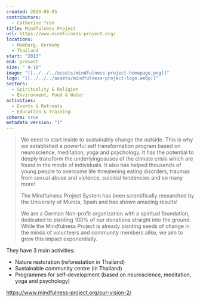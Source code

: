 ```yaml
---
created: 2024-08-05
contributors:
  - Catherine Tran
title: Mindfulness Project
url: https://www.mindfulness-project.org/
locations:
  - Hamburg, Germany
  - Thailand
start: "2013"
end: present
size: " 4-10"
image: "[[../../../assets/mindfulness-project-homepage.png]]"
logo: "[[../../../assets/mindfulness-project-logo.webp]]"
sectors:
  - Spirituality & Religion
  - Environment, Food & Water
activities:
  - Events & Retreats
  - Education & Training
cohere: true
metadata_version: "1"
---
```

>We need to start inside to sustainably change the outside. This is why we established a powerful self transformation program based on neuroscience, meditation, yoga and psychology. It has the potential to deeply transform the underlyingcauses of the climate crisis which are found in the minds of individuals. It also has helped thousands of young people to overcome life threatening eating disorders, traumas from sexual abuse and violence, suicidal tendencies and so many more!
>
>The Mindfulness Project System has been scientifically researched by the University of Murcia, Spain and has shown amazing results!
>
>We are a German Non-profit organization with a spiritual foundation, dedicated to planting 100% of our donations straight into the ground. While the Mindfulness Project is already planting seeds of change in the minds of volunteers and community members alike, we aim to grow this impact exponentially.

They have 3 main activities:

- Nature restoration (reforestation in Thailand)
- Sustainable community centre (in Thailand)
- Programmes for self-development (based on neuroscience, meditation, yoga and psychology)

https://www.mindfulness-project.org/our-vision-2/











